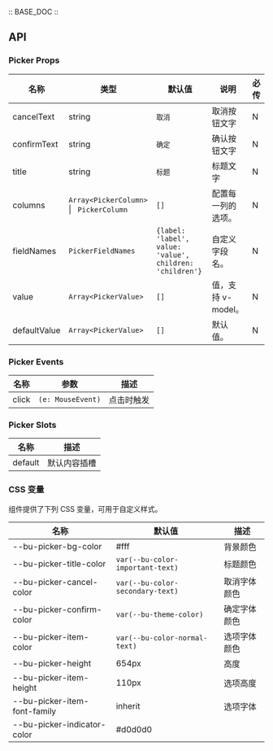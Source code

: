 :: BASE_DOC ::

## API

### Picker Props

| 名称         | 类型                                          | 默认值                                                   | 说明               | 必传 |
| ------------ | --------------------------------------------- | -------------------------------------------------------- | ------------------ | ---- |
| cancelText   | string                                        | `取消`                                                   | 取消按钮文字       | N    |
| confirmText  | string                                        | `确定`                                                   | 确认按钮文字       | N    |
| title        | string                                        | `标题`                                                   | 标题文字           | N    |
| columns      | `Array<PickerColumn> ` &#124; ` PickerColumn` | `[]`                                                     | 配置每一列的选项。 | N    |
| fieldNames   | `PickerFieldNames`                            | `{label: 'label', value: 'value', children: 'children'}` | 自定义字段名。     | N    |
| value        | `Array<PickerValue>`                          | `[]`                                                     | 值，支持 v-model。 | N    |
| defaultValue | `Array<PickerValue>`                          | `[]`                                                     | 默认值。           | N    |

### Picker Events

| 名称  | 参数              | 描述       |
| ----- | ----------------- | ---------- |
| click | `(e: MouseEvent)` | 点击时触发 |

### Picker Slots

| 名称    | 描述         |
| ------- | ------------ |
| default | 默认内容插槽 |

### CSS 变量

组件提供了下列 CSS 变量，可用于自定义样式。

| 名称                         | 默认值                           | 描述         |
| ---------------------------- | -------------------------------- | ------------ |
| --bu-picker-bg-color         | #fff                             | 背景颜色     |
| --bu-picker-title-color      | `var(--bu-color-important-text)` | 标题颜色     |
| --bu-picker-cancel-color     | `var(--bu-color-secondary-text)` | 取消字体颜色 |
| --bu-picker-confirm-color    | `var(--bu-theme-color)`          | 确定字体颜色 |
| --bu-picker-item-color       | `var(--bu-color-normal-text)`    | 选项字体颜色 |
| --bu-picker-height           | 654px                            | 高度         |
| --bu-picker-item-height      | 110px                            | 选项高度     |
| --bu-picker-item-font-family | inherit                          | 选项字体     |
| --bu-picker-indicator-color  | #d0d0d0                          |              |
